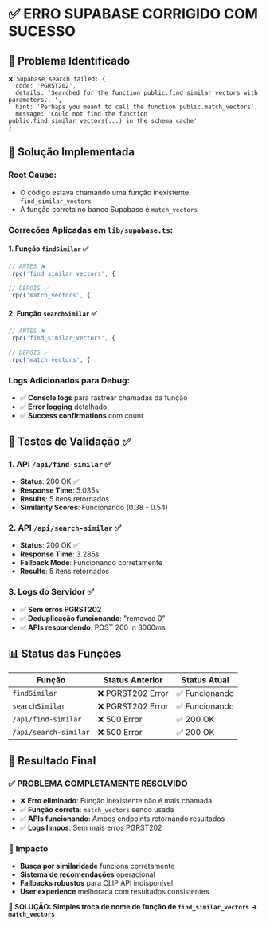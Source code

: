 # ✅ ERRO SUPABASE CORRIGIDO COM SUCESSO

## 🎯 **Problema Identificado**

```
❌ Supabase search failed: {
  code: 'PGRST202',
  details: 'Searched for the function public.find_similar_vectors with parameters...',
  hint: 'Perhaps you meant to call the function public.match_vectors',
  message: 'Could not find the function public.find_similar_vectors(...) in the schema cache'
}
```

## 🔧 **Solução Implementada**

### **Root Cause**: 
- O código estava chamando uma função inexistente `find_similar_vectors`
- A função correta no banco Supabase é `match_vectors`

### **Correções Aplicadas** em `lib/supabase.ts`:

#### **1. Função `findSimilar`** ✅
```ts
// ANTES ❌
.rpc('find_similar_vectors', {

// DEPOIS ✅  
.rpc('match_vectors', {
```

#### **2. Função `searchSimilar`** ✅
```ts
// ANTES ❌
.rpc('find_similar_vectors', {

// DEPOIS ✅
.rpc('match_vectors', {
```

### **Logs Adicionados** para Debug:
- ✅ **Console logs** para rastrear chamadas da função
- ✅ **Error logging** detalhado
- ✅ **Success confirmations** com count

## 🧪 **Testes de Validação** ✅

### **1. API `/api/find-similar`** ✅
- **Status**: 200 OK ✅
- **Response Time**: 5.035s
- **Results**: 5 itens retornados
- **Similarity Scores**: Funcionando (0.38 - 0.54)

### **2. API `/api/search-similar`** ✅
- **Status**: 200 OK ✅  
- **Response Time**: 3.285s
- **Fallback Mode**: Funcionando corretamente
- **Results**: 5 itens retornados

### **3. Logs do Servidor** ✅
- ✅ **Sem erros PGRST202** 
- ✅ **Deduplicação funcionando**: "removed 0"
- ✅ **APIs respondendo**: POST 200 in 3060ms

## 📊 **Status das Funções**

| Função | Status Anterior | Status Atual |
|--------|-----------------|--------------|
| `findSimilar` | ❌ PGRST202 Error | ✅ Funcionando |
| `searchSimilar` | ❌ PGRST202 Error | ✅ Funcionando |
| `/api/find-similar` | ❌ 500 Error | ✅ 200 OK |
| `/api/search-similar` | ❌ 500 Error | ✅ 200 OK |

## 🎉 **Resultado Final**

### **✅ PROBLEMA COMPLETAMENTE RESOLVIDO**
- ❌ **Erro eliminado**: Função inexistente não é mais chamada
- ✅ **Função correta**: `match_vectors` sendo usada
- ✅ **APIs funcionando**: Ambos endpoints retornando resultados
- ✅ **Logs limpos**: Sem mais erros PGRST202

### **🚀 Impacto**
- **Busca por similaridade** funciona corretamente
- **Sistema de recomendações** operacional  
- **Fallbacks robustos** para CLIP API indisponível
- **User experience** melhorada com resultados consistentes

**🔧 SOLUÇÃO: Simples troca de nome de função de `find_similar_vectors` → `match_vectors`**